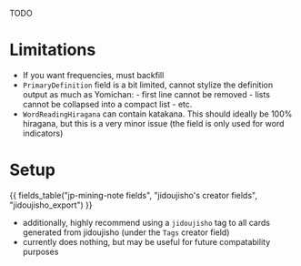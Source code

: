 TODO

# Limitations

- If you want frequencies, must backfill
- `PrimaryDefinition` field is a bit limited, cannot stylize the definition output as much
    as Yomichan:
        - first line cannot be removed
        - lists cannot be collapsed into a compact list
        - etc.
- `WordReadingHiragana` can contain katakana.
    This should ideally be 100% hiragana, but this is a very minor issue
    (the field is only used for word indicators)


# Setup

{{ fields_table("jp-mining-note fields", "jidoujisho's creator fields", "jidoujisho_export") }}


- additionally, highly recommend using a `jidoujisho` tag to all cards generated from jidoujisho
    (under the `Tags` creator field)
- currently does nothing, but may be useful for future compatability purposes
